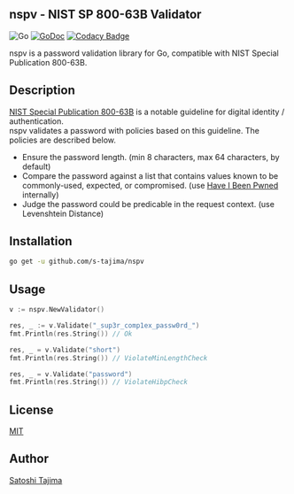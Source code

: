 nspv - NIST SP 800-63B Validator
---
![Go](https://github.com/s-tajima/nspv/workflows/Go/badge.svg) [![GoDoc](https://godoc.org/github.com/s-tajima/nspv?status.svg)](https://godoc.org/github.com/s-tajima/nspv) [![Codacy Badge](https://app.codacy.com/project/badge/Grade/3d5d752339c54d3dba8b71665f9b06c0)](https://www.codacy.com/manual/tajima1989/nspv?utm_source=github.com&amp;utm_medium=referral&amp;utm_content=s-tajima/nspv&amp;utm_campaign=Badge_Grade)

nspv is a password validation library for Go, compatible with NIST Special Publication 800-63B.

## Description

[NIST Special Publication 800-63B](https://pages.nist.gov/800-63-3/sp800-63b.html) is a notable guideline for digital identity / authentication.  
nspv validates a password with policies based on this guideline. The policies are described below.

* Ensure the password length. (min 8 characters, max 64 characters, by default)
* Compare the password against a list that contains values known to be commonly-used, expected, or compromised. (use [Have I Been Pwned](https://haveibeenpwned.com/) internally)
* Judge the password could be predicable in the request context. (use Levenshtein Distance)

## Installation

```bash
go get -u github.com/s-tajima/nspv
```

## Usage

```go
v := nspv.NewValidator()

res, _ := v.Validate("_sup3r_comp1ex_passw0rd_")
fmt.Println(res.String()) // Ok

res, _ = v.Validate("short")
fmt.Println(res.String()) // ViolateMinLengthCheck

res, _ = v.Validate("password")
fmt.Println(res.String()) // ViolateHibpCheck
```

## License

[MIT](./LICENSE.md)

## Author

[Satoshi Tajima](https://github.com/s-tajima)
